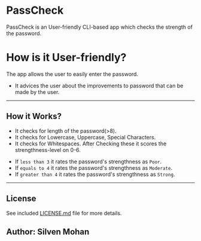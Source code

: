 # PassCheck
  PassCheck is an User-friendly CLI-based app which checks the strength of the password.

# How is it User-friendly?
  The app allows the user to easily enter the password.
    
  - It advices the user about the improvements to password that can be made by the user.

------

## How it Works?
  * It checks for length of the password(>8).
  * It checks for Lowercase, Uppercase, Special Characters.
  * It checks for Whitespaces.
After Checking these it scores the strengthness-level on 0-6.
  - If ```less than 3``` it rates the password's strengthness as ```Poor```.
  - If ```equals to 4``` it rates the password's strengthness as ```Moderate```.
  - If ```greater than 4``` it rates the password's strengthness as ```Strong```.

------

## License
See included [LICENSE.md](./LICENSE.md) file for more details.


## Author: Silven Mohan
